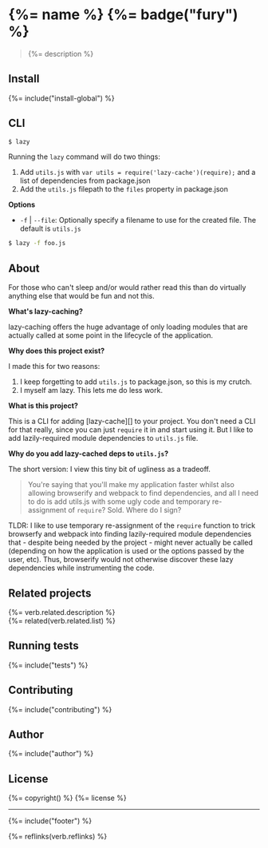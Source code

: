 # {%= name %} {%= badge("fury") %}

> {%= description %}

## Install
{%= include("install-global") %}

## CLI

```sh
$ lazy
```

Running the `lazy` command will do two things:

1. Add `utils.js` with `var utils = require('lazy-cache')(require);` and a list of dependencies from package.json
2. Add the `utils.js` filepath to the `files` property in package.json

**Options**

- `-f` | `--file`: Optionally specify a filename to use for the created file. The default is `utils.js`

```sh
$ lazy -f foo.js
```

## About

For those who can't sleep and/or would rather read this than do virtually anything else that would be fun and not this.

**What's lazy-caching?**

lazy-caching offers the huge advantage of only loading modules that are actually called at some point in the lifecycle of the application. 

**Why does this project exist?**

I made this for two reasons:

1. I keep forgetting to add `utils.js` to package.json, so this is my crutch. 
2. I myself am lazy. This lets me do less work.

**What is this project?**

This is a CLI for adding [lazy-cache][] to your project. You don't need a CLI for that really, since you can just `require` it in and start using it. But I like to add lazily-required module dependencies to `utils.js` file. 

**Why do you add lazy-cached deps to `utils.js`?**

The short version: I view this tiny bit of ugliness as a tradeoff.

> You're saying that you'll make my application faster whilst also allowing browserify and webpack to find dependencies, and all I need to do is add utils.js with some ugly code and temporary re-assignment of `require`? Sold. Where do I sign?

TLDR: I like to use temporary re-assignment of the `require` function to trick browserfy and webpack into finding lazily-required module dependencies that - despite being needed by the project - might never actually be called (depending on how the application is used or the options passed by the user, etc). Thus, browserify would not otherwise discover these lazy dependencies while instrumenting the code.


## Related projects
{%= verb.related.description %}  
{%= related(verb.related.list) %}  

## Running tests
{%= include("tests") %}

## Contributing
{%= include("contributing") %}

## Author
{%= include("author") %}

## License
{%= copyright() %}
{%= license %}

***

{%= include("footer") %}

{%= reflinks(verb.reflinks) %}
